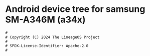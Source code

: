 # Android device tree for samsung SM-A346M (a34x)

```
#
# Copyright (C) 2024 The LineageOS Project
#
# SPDX-License-Identifier: Apache-2.0
#
```
